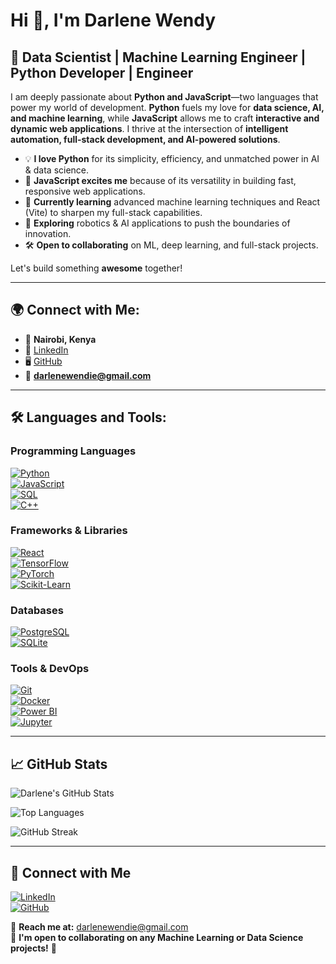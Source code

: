 # Hi 👋, I'm Darlene Wendy

## 🚀 Data Scientist | Machine Learning Engineer | Python Developer | Engineer  

I am deeply passionate about **Python and JavaScript**—two languages that power my world of development. **Python** fuels my love for **data science, AI, and machine learning**, while **JavaScript** allows me to craft **interactive and dynamic web applications**. I thrive at the intersection of **intelligent automation, full-stack development, and AI-powered solutions**.  

- 💡 **I love Python** for its simplicity, efficiency, and unmatched power in AI & data science.  
- 🚀 **JavaScript excites me** because of its versatility in building fast, responsive web applications.  
- 🌱 **Currently learning** advanced machine learning techniques and React (Vite) to sharpen my full-stack capabilities.  
- 🤖 **Exploring** robotics & AI applications to push the boundaries of innovation.  
- 🛠️ **Open to collaborating** on ML, deep learning, and full-stack projects.  

Let's build something **awesome** together!  

---

## 🌍 Connect with Me:
- 📍 **Nairobi, Kenya**
- 🔗 [LinkedIn](https://www.linkedin.com/in/darlene-wendy-638065254/)
- 🖥️ [GitHub](https://github.com/Darlene-12)
- 📧 **darlenewendie@gmail.com**  
---

## 🛠️ Languages and Tools:

### **Programming Languages**  
[![Python](https://img.shields.io/badge/Python-3776AB?style=for-the-badge&logo=python&logoColor=white)](https://www.python.org/)  
[![JavaScript](https://img.shields.io/badge/JavaScript-F7DF1E?style=for-the-badge&logo=javascript&logoColor=black)](https://developer.mozilla.org/en-US/docs/Web/JavaScript)  
[![SQL](https://img.shields.io/badge/SQL-4479A1?style=for-the-badge&logo=mysql&logoColor=white)](https://www.mysql.com/)  
[![C++](https://img.shields.io/badge/C++-00599C?style=for-the-badge&logo=c%2B%2B&logoColor=white)](https://isocpp.org/)  

### **Frameworks & Libraries**  
[![React](https://img.shields.io/badge/React-61DAFB?style=for-the-badge&logo=react&logoColor=black)](https://react.dev/)  
[![TensorFlow](https://img.shields.io/badge/TensorFlow-FF6F00?style=for-the-badge&logo=tensorflow&logoColor=white)](https://www.tensorflow.org/)  
[![PyTorch](https://img.shields.io/badge/PyTorch-EE4C2C?style=for-the-badge&logo=pytorch&logoColor=white)](https://pytorch.org/)  
[![Scikit-Learn](https://img.shields.io/badge/Scikit--Learn-F7931E?style=for-the-badge&logo=scikit-learn&logoColor=black)](https://scikit-learn.org/)  

### **Databases**  
[![PostgreSQL](https://img.shields.io/badge/PostgreSQL-336791?style=for-the-badge&logo=postgresql&logoColor=white)](https://www.postgresql.org/)  
[![SQLite](https://img.shields.io/badge/SQLite-003B57?style=for-the-badge&logo=sqlite&logoColor=white)](https://sqlite.org/)  

### **Tools & DevOps**  
[![Git](https://img.shields.io/badge/Git-F05032?style=for-the-badge&logo=git&logoColor=white)](https://git-scm.com/)  
[![Docker](https://img.shields.io/badge/Docker-2496ED?style=for-the-badge&logo=docker&logoColor=white)](https://www.docker.com/)  
[![Power BI](https://img.shields.io/badge/Power%20BI-F2C811?style=for-the-badge&logo=powerbi&logoColor=black)](https://powerbi.microsoft.com/)  
[![Jupyter](https://img.shields.io/badge/Jupyter-F37626?style=for-the-badge&logo=jupyter&logoColor=white)](https://jupyter.org/)  

---

## 📈 GitHub Stats  

![Darlene's GitHub Stats](https://github-readme-stats.vercel.app/api?username=Darlene-12&show_icons=true&theme=dark)  

![Top Languages](https://github-readme-stats.vercel.app/api/top-langs/?username=Darlene-12&layout=compact&theme=dark)  

![GitHub Streak](https://streak-stats.demolab.com/?user=Darlene-12&theme=dark&hide_border=true)  

---

## 🔗 Connect with Me  
[![LinkedIn](https://img.shields.io/badge/-LinkedIn-blue?style=for-the-badge&logo=LinkedIn&logoColor=white)](https://www.linkedin.com/in/darlene-wendy-638065254/)  
[![GitHub](https://img.shields.io/badge/-GitHub-black?style=for-the-badge&logo=GitHub&logoColor=white)](https://github.com/Darlene-12)  

📧 **Reach me at:** darlenewendie@gmail.com  
🤝 **I'm open to collaborating on any Machine Learning or Data Science projects!** 🚀  
